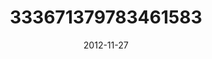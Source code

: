 ---
title: "333671379783461583"
cover: "2012-11-27 17.12.29 333671379783461583_46248401"
photo: "2012-11-27 17.12.29 333671379783461583_46248401"
date: "2012-11-27"
type: "photo"
---